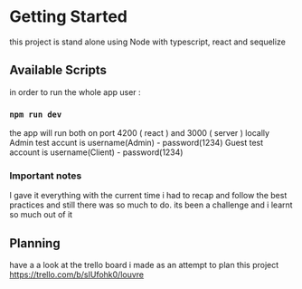 # Getting Started

this project is stand alone using Node with typescript, react and sequelize

## Available Scripts

in order to run the whole app user :

### `npm run dev`

the app will run both on port 4200 ( react ) and 3000 ( server ) locally
Admin test accunt is username(Admin) - password(1234)
Guest test account is username(Client) - password(1234)

### Important notes
I gave it everything with the current time i had to recap and follow the best practices and still there was so much to do. its been a challenge and i learnt so much out of it

## Planning 
have a a look at the trello board i made as an attempt to plan this project
https://trello.com/b/sIUfohk0/louvre